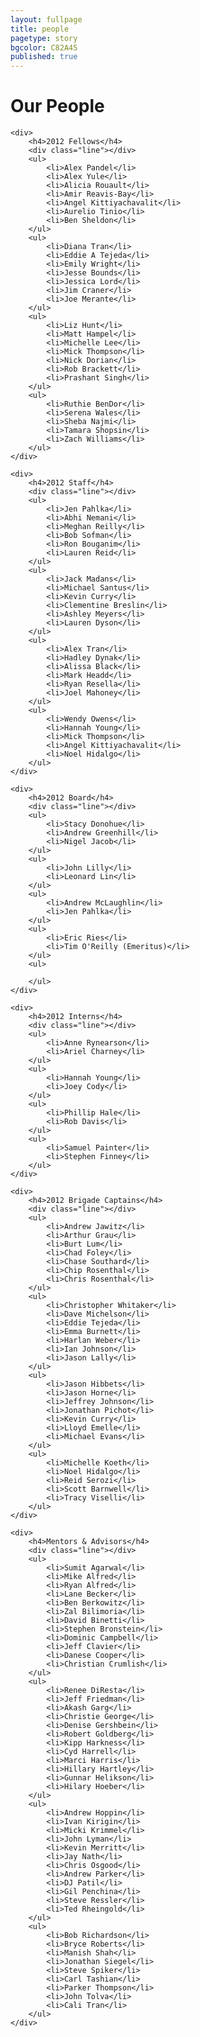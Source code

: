```yaml
---
layout: fullpage
title: people
pagetype: story
bgcolor: C82A45
published: true
---
```


<div class="people">
	<h1>Our People</h1>

	<div>
		<h4>2012 Fellows</h4>
		<div class="line"></div>
		<ul>
			<li>Alex Pandel</li>
			<li>Alex Yule</li>
			<li>Alicia Rouault</li>
			<li>Amir Reavis-Bay</li>
			<li>Angel Kittiyachavalit</li>
			<li>Aurelio Tinio</li>	
			<li>Ben Sheldon</li>
		</ul>
		<ul>
			<li>Diana Tran</li>
			<li>Eddie A Tejeda</li>
			<li>Emily Wright</li>
			<li>Jesse Bounds</li>
			<li>Jessica Lord</li>
			<li>Jim Craner</li>
			<li>Joe Merante</li>
		</ul>
		<ul>
			<li>Liz Hunt</li>
			<li>Matt Hampel</li>
			<li>Michelle Lee</li>
			<li>Mick Thompson</li>
			<li>Nick Dorian</li>
			<li>Rob Brackett</li>
			<li>Prashant Singh</li>
		</ul>
		<ul>
			<li>Ruthie BenDor</li>
			<li>Serena Wales</li>
			<li>Sheba Najmi</li>
			<li>Tamara Shopsin</li>
			<li>Zach Williams</li>
		</ul>
	</div>

	<div>
		<h4>2012 Staff</h4>
		<div class="line"></div>
		<ul>
			<li>Jen Pahlka</li>
			<li>Abhi Nemani</li>
			<li>Meghan Reilly</li>
			<li>Bob Sofman</li>
			<li>Ron Bouganim</li>
			<li>Lauren Reid</li>	
		</ul>
		<ul>
			<li>Jack Madans</li>
			<li>Michael Santus</li>
			<li>Kevin Curry</li>
			<li>Clementine Breslin</li>
			<li>Ashley Meyers</li>
			<li>Lauren Dyson</li>
		</ul>
		<ul>
			<li>Alex Tran</li>
			<li>Hadley Dynak</li>
			<li>Alissa Black</li>
			<li>Mark Headd</li>
			<li>Ryan Resella</li>
			<li>Joel Mahoney</li>
		</ul>
		<ul>
			<li>Wendy Owens</li>
			<li>Hannah Young</li>
			<li>Mick Thompson</li>
			<li>Angel Kittiyachavalit</li>
			<li>Noel Hidalgo</li>
		</ul>
	</div>

	<div>
		<h4>2012 Board</h4>
		<div class="line"></div>
		<ul>
			<li>Stacy Donohue</li>
			<li>Andrew Greenhill</li>
            <li>Nigel Jacob</li>
		</ul>
		<ul>
			<li>John Lilly</li>
            <li>Leonard Lin</li>
		</ul>
		<ul>
			<li>Andrew McLaughlin</li>
            <li>Jen Pahlka</li>
		</ul>
		<ul>
			<li>Eric Ries</li>
            <li>Tim O'Reilly (Emeritus)</li>
		</ul>
        <ul>
			
		</ul>
	</div>

	<div>
		<h4>2012 Interns</h4>
		<div class="line"></div>
		<ul>
			<li>Anne Rynearson</li>
			<li>Ariel Charney</li>
		</ul>
		<ul>
			<li>Hannah Young</li>
			<li>Joey Cody</li>
		</ul>
		<ul>
			<li>Phillip Hale</li>
			<li>Rob Davis</li>
		</ul>
		<ul>
			<li>Samuel Painter</li>
			<li>Stephen Finney</li>
		</ul>
	</div>

	<div>
		<h4>2012 Brigade Captains</h4>
		<div class="line"></div>
		<ul>
			<li>Andrew Jawitz</li>
			<li>Arthur Grau</li>
			<li>Burt Lum</li>
			<li>Chad Foley</li>
			<li>Chase Southard</li>
			<li>Chip Rosenthal</li>	
			<li>Chris Rosenthal</li>
		</ul>
		<ul>
			<li>Christopher Whitaker</li>
			<li>Dave Michelson</li>
			<li>Eddie Tejeda</li>
			<li>Emma Burnett</li>
			<li>Harlan Weber</li>
			<li>Ian Johnson</li>
			<li>Jason Lally</li>
		</ul>
		<ul>
			<li>Jason Hibbets</li>
			<li>Jason Horne</li>
			<li>Jeffrey Johnson</li>
			<li>Jonathan Pichot</li>
			<li>Kevin Curry</li>
			<li>Lloyd Emelle</li>
			<li>Michael Evans</li>
		</ul>
		<ul>
			<li>Michelle Koeth</li>
			<li>Noel Hidalgo</li>
			<li>Reid Serozi</li>
			<li>Scott Barnwell</li>
			<li>Tracy Viselli</li>
		</ul>
	</div>
    
    <div>
		<h4>Mentors & Advisors</h4>
		<div class="line"></div>
		<ul>
			<li>Sumit Agarwal</li>
            <li>Mike Alfred</li>
            <li>Ryan Alfred</li>
            <li>Lane Becker</li>
            <li>Ben Berkowitz</li>
            <li>Zal Bilimoria</li>
            <li>David Binetti</li>
            <li>Stephen Bronstein</li>
            <li>Dominic Campbell</li>
            <li>Jeff Clavier</li>
            <li>Danese Cooper</li>
            <li>Christian Crumlish</li>
		</ul>
		<ul>
			<li>Renee DiResta</li>
            <li>Jeff Friedman</li>
            <li>Akash Garg</li>
            <li>Christie George</li>
            <li>Denise Gershbein</li>
            <li>Robert Goldberg</li>
            <li>Kipp Harkness</li>
            <li>Cyd Harrell</li>
            <li>Marci Harris</li>
            <li>Hillary Hartley</li>
            <li>Gunnar Helikson</li>
            <li>Hilary Hoeber</li>
		</ul>
		<ul>
			<li>Andrew Hoppin</li>
            <li>Ivan Kirigin</li>
            <li>Micki Krimmel</li>
            <li>John Lyman</li>
            <li>Kevin Merritt</li>
            <li>Jay Nath</li>
            <li>Chris Osgood</li>
            <li>Andrew Parker</li>
            <li>DJ Patil</li>
            <li>Gil Penchina</li>
            <li>Steve Ressler</li>
            <li>Ted Rheingold</li>
		</ul>
		<ul>
            <li>Bob Richardson</li>
            <li>Bryce Roberts</li>
            <li>Manish Shah</li>
            <li>Jonathan Siegel</li>
            <li>Steve Spiker</li>
            <li>Carl Tashian</li>
            <li>Parker Thompson</li>
            <li>John Tolva</li>
            <li>Cali Tran</li>
		</ul>
	</div>
    
    
    
    
    
</div>